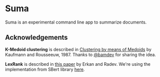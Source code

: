 # Suma

Suma is an experimental command line app to summarize documents.

## Acknowledgements

**K-Medoid clustering** is described in [Clustering by means of
Medoids][k-medoid] by Kaufmann and Rousseeuw, 1987. Thanks to
[@bamdev](https://github.com/bamdevm) for sharing the idea.

[k-medoid]: https://wis.kuleuven.be/stat/robust/papers/publications-1987/kaufmanrousseeuw-clusteringbymedoids-l1norm-1987.pdf

**LexRank** is described in [this paper][lexrank] by Erkan and Radev. We're
using the implementation from SBert library [here][sbert-lexrank].

[lexrank]: https://arxiv.org/abs/1109.2128
[sbert-lexrank]: https://github.com/UKPLab/sentence-transformers/blob/master/examples/applications/text-summarization/LexRank.py
